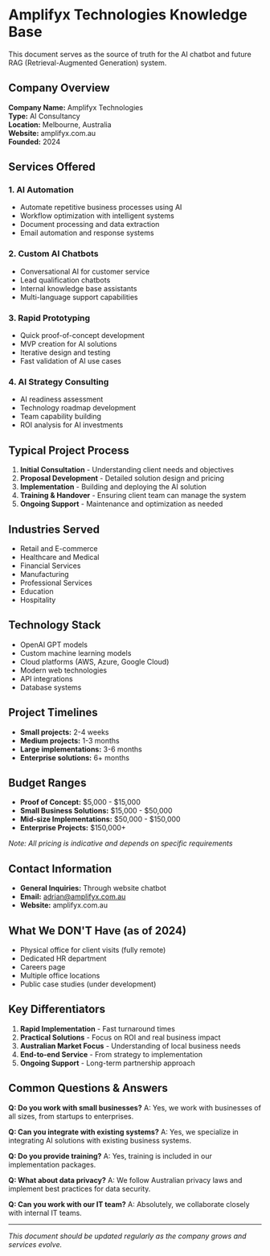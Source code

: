 # Amplifyx Technologies Knowledge Base

This document serves as the source of truth for the AI chatbot and future RAG (Retrieval-Augmented Generation) system.

## Company Overview

**Company Name:** Amplifyx Technologies  
**Type:** AI Consultancy  
**Location:** Melbourne, Australia  
**Website:** amplifyx.com.au  
**Founded:** 2024  

## Services Offered

### 1. AI Automation
- Automate repetitive business processes using AI
- Workflow optimization with intelligent systems
- Document processing and data extraction
- Email automation and response systems

### 2. Custom AI Chatbots
- Conversational AI for customer service
- Lead qualification chatbots
- Internal knowledge base assistants
- Multi-language support capabilities

### 3. Rapid Prototyping
- Quick proof-of-concept development
- MVP creation for AI solutions
- Iterative design and testing
- Fast validation of AI use cases

### 4. AI Strategy Consulting
- AI readiness assessment
- Technology roadmap development
- Team capability building
- ROI analysis for AI investments

## Typical Project Process

1. **Initial Consultation** - Understanding client needs and objectives
2. **Proposal Development** - Detailed solution design and pricing
3. **Implementation** - Building and deploying the AI solution
4. **Training & Handover** - Ensuring client team can manage the system
5. **Ongoing Support** - Maintenance and optimization as needed

## Industries Served

- Retail and E-commerce
- Healthcare and Medical
- Financial Services
- Manufacturing
- Professional Services
- Education
- Hospitality

## Technology Stack

- OpenAI GPT models
- Custom machine learning models
- Cloud platforms (AWS, Azure, Google Cloud)
- Modern web technologies
- API integrations
- Database systems

## Project Timelines

- **Small projects:** 2-4 weeks
- **Medium projects:** 1-3 months  
- **Large implementations:** 3-6 months
- **Enterprise solutions:** 6+ months

## Budget Ranges

- **Proof of Concept:** $5,000 - $15,000
- **Small Business Solutions:** $15,000 - $50,000
- **Mid-size Implementations:** $50,000 - $150,000
- **Enterprise Projects:** $150,000+

*Note: All pricing is indicative and depends on specific requirements*

## Contact Information

- **General Inquiries:** Through website chatbot
- **Email:** adrian@amplifyx.com.au
- **Website:** amplifyx.com.au

## What We DON'T Have (as of 2024)

- Physical office for client visits (fully remote)
- Dedicated HR department
- Careers page
- Multiple office locations
- Public case studies (under development)

## Key Differentiators

1. **Rapid Implementation** - Fast turnaround times
2. **Practical Solutions** - Focus on ROI and real business impact
3. **Australian Market Focus** - Understanding of local business needs
4. **End-to-end Service** - From strategy to implementation
5. **Ongoing Support** - Long-term partnership approach

## Common Questions & Answers

**Q: Do you work with small businesses?**
A: Yes, we work with businesses of all sizes, from startups to enterprises.

**Q: Can you integrate with existing systems?**
A: Yes, we specialize in integrating AI solutions with existing business systems.

**Q: Do you provide training?**
A: Yes, training is included in our implementation packages.

**Q: What about data privacy?**
A: We follow Australian privacy laws and implement best practices for data security.

**Q: Can you work with our IT team?**
A: Absolutely, we collaborate closely with internal IT teams.

---

*This document should be updated regularly as the company grows and services evolve.*